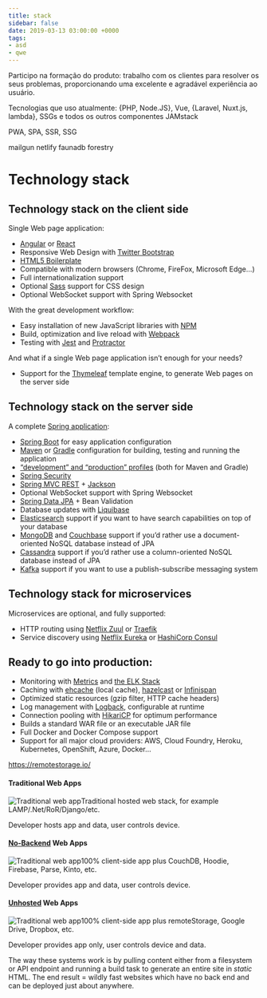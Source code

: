 ```yaml
---
title: stack
sidebar: false
date: 2019-03-13 03:00:00 +0000
tags:
- asd
- qwe
---
```


Participo na formação do produto: trabalho com os clientes para resolver os seus problemas, proporcionando uma excelente e agradável experiência ao usuário.

Tecnologias que uso atualmente: {PHP, Node.JS}, Vue, {Laravel, Nuxt.js, lambda}, SSGs e todos os outros componentes JAMstack

PWA, SPA, SSR, SSG

mailgun
netlify
faunadb
forestry


# Technology stack

## Technology stack on the client side

Single Web page application:

- [Angular](https://angular.io/) or [React](https://reactjs.org/)
- Responsive Web Design with [Twitter Bootstrap](https://getbootstrap.com/)
- [HTML5 Boilerplate](http://html5boilerplate.com/)
- Compatible with modern browsers (Chrome, FireFox, Microsoft Edge…)
- Full internationalization support
- Optional [Sass](https://www.npmjs.com/package/node-sass) support for CSS design
- Optional WebSocket support with Spring Websocket

With the great development workflow:

- Easy installation of new JavaScript libraries with [NPM](https://www.npmjs.com/get-npm)
- Build, optimization and live reload with [Webpack](https://webpack.js.org/)
- Testing with [Jest](https://facebook.github.io/jest/) and [Protractor](http://www.protractortest.org/)

And what if a single Web page application isn’t enough for your needs?

- Support for the [Thymeleaf](http://www.thymeleaf.org/) template engine, to generate Web pages on the server side

## Technology stack on the server side

A complete [Spring application](https://spring.io/):

- [Spring Boot](https://projects.spring.io/spring-boot/) for easy application configuration
- [Maven](https://maven.apache.org/) or [Gradle](http://www.gradle.org/) configuration for building, testing and running the application
- [“development” and “production” profiles](https://www.jhipster.tech/profiles/) (both for Maven and Gradle)
- [Spring Security](https://docs.spring.io/spring-security/site/index.html)
- [Spring MVC REST](https://spring.io/guides/gs/rest-service/) + [Jackson](https://github.com/FasterXML/jackson)
- Optional WebSocket support with Spring Websocket
- [Spring Data JPA](https://projects.spring.io/spring-data-jpa/) + Bean Validation
- Database updates with [Liquibase](http://www.liquibase.org/)
- [Elasticsearch](https://github.com/elastic/elasticsearch) support if you want to have search capabilities on top of your database
- [MongoDB](https://www.mongodb.org/) and [Couchbase](https://www.couchbase.com/) support if you’d rather use a document-oriented NoSQL database instead of JPA
- [Cassandra](https://cassandra.apache.org/) support if you’d rather use a column-oriented NoSQL database instead of JPA
- [Kafka](https://kafka.apache.org/) support if you want to use a publish-subscribe messaging system

## Technology stack for microservices

Microservices are optional, and fully supported:

- HTTP routing using [Netflix Zuul](https://github.com/Netflix/zuul) or [Traefik](https://traefik.io/)
- Service discovery using [Netflix Eureka](https://github.com/Netflix/eureka) or [HashiCorp Consul](https://www.consul.io/)

## Ready to go into production:

- Monitoring with [Metrics](http://metrics.dropwizard.io/) and [the ELK Stack](https://www.elastic.co/products)
- Caching with [ehcache](http://ehcache.org/) (local cache), [hazelcast](http://www.hazelcast.com/) or [Infinispan](http://infinispan.org/)
- Optimized static resources (gzip filter, HTTP cache headers)
- Log management with [Logback](http://logback.qos.ch/), configurable at runtime
- Connection pooling with [HikariCP](https://github.com/brettwooldridge/HikariCP) for optimum performance
- Builds a standard WAR file or an executable JAR file
- Full Docker and Docker Compose support
- Support for all major cloud providers: AWS, Cloud Foundry, Heroku, Kubernetes, OpenShift, Azure, Docker…





https://remotestorage.io/

####  Traditional Web Apps

![Traditional web app](https://remotestorage.io/img/explainer-1-traditional-webapp-scoured.svg)Traditional hosted web stack, for example LAMP/.Net/RoR/Django/etc.

Developer hosts app and data,
user controls device.

#### [No-Backend](http://nobackend.org/) Web Apps

![Traditional web app](https://remotestorage.io/img/explainer-2-no-backend-scoured.svg)100% client-side app plus CouchDB, Hoodie, Firebase, Parse, Kinto, etc.

Developer provides app and data,
user controls device.

#### [Unhosted](https://unhosted.org/) Web Apps

![Traditional web app](https://remotestorage.io/img/explainer-3-unhosted-scoured.svg)100% client-side app plus remoteStorage, Google Drive, Dropbox, etc.

Developer provides app only,
user controls device and data.



The way these systems work is by pulling content either from a filesystem or API endpoint and running a build task to generate an entire site in *static* HTML. The end result = wildly fast websites which have no back end and can be deployed just about anywhere.